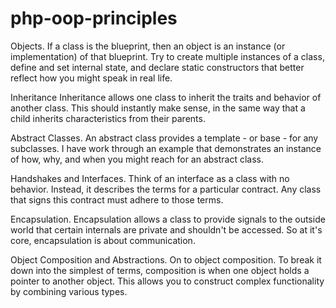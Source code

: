 # php-oop-principles
Objects.
If a class is the blueprint, then an object is an instance (or implementation) of that blueprint. Try to create multiple instances of a class, define and set internal state, and declare static constructors that better reflect how you might speak in real life.

Inheritance
Inheritance allows one class to inherit the traits and behavior of another class. This should instantly make sense, in the same way that a child inherits characteristics from their parents. 

Abstract Classes.
An abstract class provides a template - or base - for any subclasses. I have work through an example that demonstrates an instance of how, why, and when you might reach for an abstract class.

Handshakes and Interfaces.
Think of an interface as a class with no behavior. Instead, it describes the terms for a particular contract. Any class that signs this contract must adhere to those terms.

Encapsulation.
Encapsulation allows a class to provide signals to the outside world that certain internals are private and shouldn't be accessed. So at it's core, encapsulation is about communication.

Object Composition and Abstractions.
On to object composition. To break it down into the simplest of terms, composition is when one object holds a pointer to another object. This allows you to construct complex functionality by combining various types.